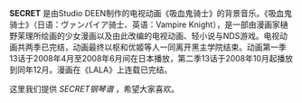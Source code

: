 

**SECRET** 是由Studio DEEN制作的电视动画《吸血鬼骑士》的背景音乐。《吸血鬼骑士》（日语：ヴァンパイア骑士、英语：Vampire
Knight），是一部由漫画家樋野茉理所绘画的少女漫画以及由此改编的电视动画、轻小说与NDS游戏。电视动画共两季已完结，动画最终以枢和优姬等人一同离开黑主学院结束。动画第一季13话于2008年4月至2008年6月间在日本播放，第二季13话于2008年10月起播放到同年12月。漫画在《LALA》上连载已完结。

  
这里我们提供 _SECRET钢琴谱_ ，希望大家喜欢。

